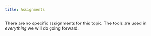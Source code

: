 ```yaml
---
title: Assignments
---
```


There are no specific assignments for this topic. The tools are used in _everything_ we will do going forward.
